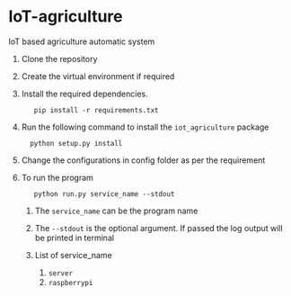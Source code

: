 # IoT-agriculture
IoT based agriculture automatic system

1. Clone the repository


2. Create the virtual environment if required


3. Install the required dependencies.
   ```shell
      pip install -r requirements.txt
   ```


4. Run the following command to install the ``iot_agriculture`` package
    ```shell
      python setup.py install
    ```
   

5. Change the configurations in config folder as per the requirement 


6. To run the program
   ```shell
      python run.py service_name --stdout
   ```

   1. The ``service_name`` can be the program name
   
   2. The  ``--stdout`` is the optional argument. If passed the log output will be printed in terminal

   3. List of service_name
      1. ``server``
      2. ``raspberrypi``
